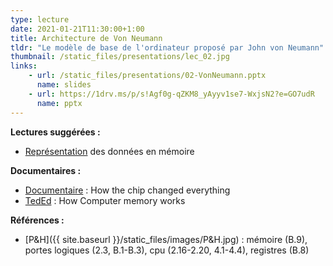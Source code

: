 ```yaml
---
type: lecture
date: 2021-01-21T11:30:00+1:00
title: Architecture de Von Neumann
tldr: "Le modèle de base de l'ordinateur proposé par John von Neumann"
thumbnail: /static_files/presentations/lec_02.jpg
links:
    - url: /static_files/presentations/02-VonNeumann.pptx
      name: slides
    - url: https://1drv.ms/p/s!Agf0g-qZKM8_yAyyv1se7-WxjsN2?e=GO7udR
      name: pptx
---
```

**Lectures suggérées :**
- [Représentation](/static_files/docs/representation.pdf) des données en mémoire

**Documentaires :**
- [Documentaire](https://www.bbc.com/reel/video/p07p7xc1/how-the-chip-changed-everything?ocid=ww.social.link.email) : How the chip changed everything
- [TedEd](https://ed.ted.com/lessons/how-computer-memory-works-kanawat-senanan) : How Computer memory works


**Références :**
- [P&H]({{ site.baseurl }}/static_files/images/P&H.jpg) : mémoire (B.9), portes logiques (2.3, B.1-B.3), cpu (2.16-2.20, 4.1-4.4), registres (B.8)
